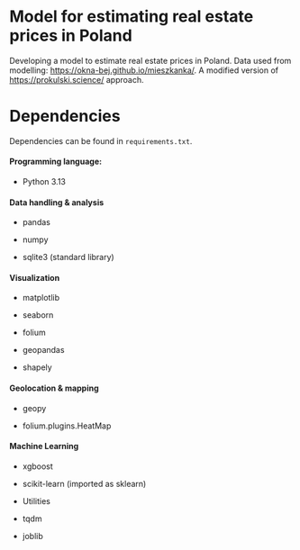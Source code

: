 # Model for estimating real estate prices in Poland

Developing a model to estimate real estate prices in Poland. Data used from modelling: https://okna-bej.github.io/mieszkanka/.
A modified version of https://prokulski.science/ approach. 


# Dependencies

Dependencies can be found in ``requirements.txt``.
#### Programming language:
- Python 3.13

#### Data handling & analysis

- pandas

- numpy

- sqlite3 (standard library)

#### Visualization

- matplotlib

- seaborn

- folium

- geopandas

- shapely

#### Geolocation & mapping

- geopy

- folium.plugins.HeatMap

#### Machine Learning

- xgboost

- scikit-learn (imported as sklearn)

- Utilities

- tqdm

- joblib